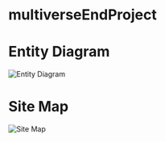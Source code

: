 # multiverseEndProject

# Entity Diagram
![Entity Diagram](https://github.com/SkyDanBinVan/ultiverseEndProject/blob/main/diagrams/entityDiagram.svg?raw=true)

# Site Map
![Site Map](https://github.com/SkyDanBinVan/multiverseEndProject/blob/main/diagrams/siteMaps.svg?raw=true)